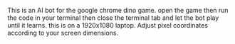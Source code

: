 This is an AI bot for the google chrome dino game. open the game then run the code in your terminal then close the terminal tab and let the bot play until it learns. this is on a 1920x1080 laptop. Adjust pixel coordinates according to your screen dimensions.
